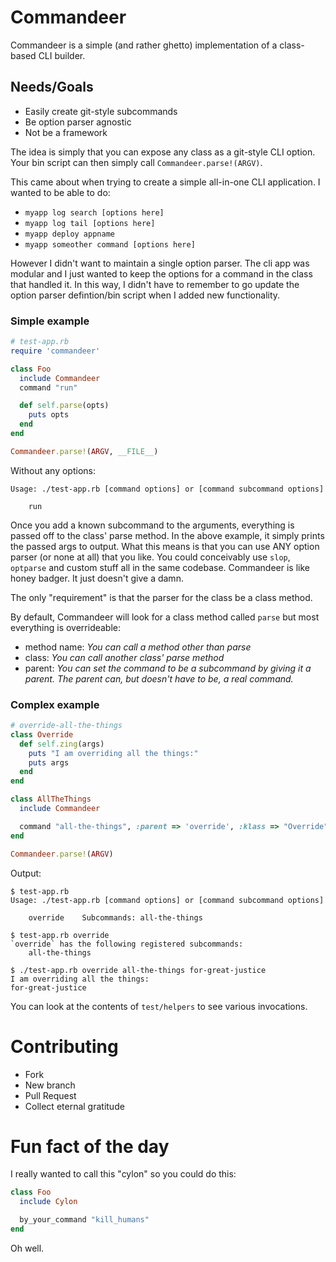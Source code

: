 # Commandeer
Commandeer is a simple (and rather ghetto) implementation of a class-based CLI builder.

## Needs/Goals
- Easily create git-style subcommands
- Be option parser agnostic
- Not be a framework

The idea is simply that you can expose any class as a git-style CLI option. Your bin script can then simply call `Commandeer.parse!(ARGV)`.

This came about when trying to create a simple all-in-one CLI application. I wanted to be able to do:

- `myapp log search [options here]`
- `myapp log tail [options here]`
- `myapp deploy appname`
- `myapp someother command [options here]`

However I didn't want to maintain a single option parser. The cli app was modular and I just wanted to keep the options for a command in the class that handled it.
In this way, I didn't have to remember to go update the option parser defintion/bin script when I added new functionality.

### Simple example

```ruby
# test-app.rb
require 'commandeer'

class Foo
  include Commandeer
  command "run"

  def self.parse(opts)
    puts opts
  end
end

Commandeer.parse!(ARGV, __FILE__)
```

Without any options:

```
Usage: ./test-app.rb [command options] or [command subcommand options]

	run
```

Once you add a known subcommand to the arguments, everything is passed off to the class' parse method. In the above example, it simply prints the passed args to output.
What this means is that you can use ANY option parser (or none at all) that you like. You could conceivably use `slop`, `optparse` and custom stuff all in the same codebase.
Commandeer is like honey badger. It just doesn't give a damn.

The only "requirement" is that the parser for the class be a class method.

By default, Commandeer will look for a class method called `parse` but most everything is overrideable:

- method name: _You can call a method other than parse_
- class: _You can call another class' parse method_
- parent: _You can set the command to be a subcommand by giving it a parent. The parent can, but doesn't have to be, a real command._

### Complex example

```ruby
# override-all-the-things
class Override
  def self.zing(args)
    puts "I am overriding all the things:"
    puts args
  end
end

class AllTheThings
  include Commandeer

  command "all-the-things", :parent => 'override', :klass => "Override", :parser => "zing"
end

Commandeer.parse!(ARGV)
```

Output:

```
$ test-app.rb
Usage: ./test-app.rb [command options] or [command subcommand options]

	override	Subcommands: all-the-things

$ test-app.rb override
`override` has the following registered subcommands:
	all-the-things

$ ./test-app.rb override all-the-things for-great-justice
I am overriding all the things:
for-great-justice
```

You can look at the contents of `test/helpers` to see various invocations.

# Contributing

* Fork
* New branch
* Pull Request
* Collect eternal gratitude


# Fun fact of the day
I really wanted to call this "cylon" so you could do this:

```ruby
class Foo
  include Cylon

  by_your_command "kill_humans"
end
```

Oh well.

